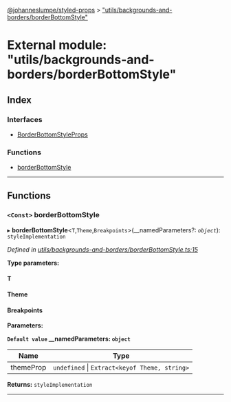 [@johanneslumpe/styled-props](../README.md) > ["utils/backgrounds-and-borders/borderBottomStyle"](../modules/_utils_backgrounds_and_borders_borderbottomstyle_.md)

# External module: "utils/backgrounds-and-borders/borderBottomStyle"

## Index

### Interfaces

* [BorderBottomStyleProps](../interfaces/_utils_backgrounds_and_borders_borderbottomstyle_.borderbottomstyleprops.md)

### Functions

* [borderBottomStyle](_utils_backgrounds_and_borders_borderbottomstyle_.md#borderbottomstyle)

---

## Functions

<a id="borderbottomstyle"></a>

### `<Const>` borderBottomStyle

▸ **borderBottomStyle**<`T`,`Theme`,`Breakpoints`>(__namedParameters?: *`object`*): `styleImplementation`

*Defined in [utils/backgrounds-and-borders/borderBottomStyle.ts:15](https://github.com/johanneslumpe/styled-props/blob/8e709f1/src/utils/backgrounds-and-borders/borderBottomStyle.ts#L15)*

**Type parameters:**

#### T 
#### Theme 
#### Breakpoints 
**Parameters:**

**`Default value` __namedParameters: `object`**

| Name | Type |
| ------ | ------ |
| themeProp | `undefined` \| `Extract<keyof Theme, string>` |

**Returns:** `styleImplementation`

___

